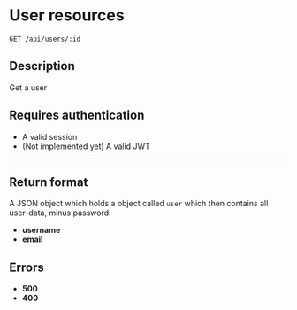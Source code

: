# User resources

    GET /api/users/:id

## Description

Get a user

## Requires authentication

* A valid session
* (Not implemented yet) A valid JWT

***

## Return format

A JSON object which holds a object called `user` which then contains all user-data, minus password:

- **username**
- **email**

## Errors

- **500**
- **400**

